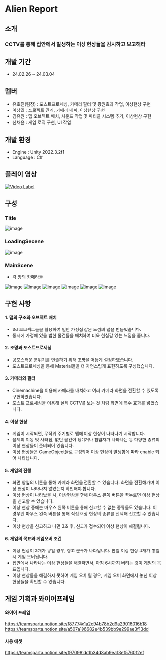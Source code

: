 # Alien Report


## 소개
### CCTV를 통해 집안에서 발생하는 이상 현상들을 감시하고 보고해라 

## 개발 기간
- 24.02.26 ~ 24.03.04

## 멤버
- 유호진(팀장) : 포스트프로세싱, 카메라 필터 및 광원효과 작업, 이상현상 구현
- 이상민 : 프로젝트 관리, 카메라 배치, 이상현상 구현
- 김유원 : 맵 오브젝트 배치, 사운드 작업 및 파티클 시스템 추가, 이상현상 구현
- 신채윤 : 게임 로직 구현, UI 작업

## 개발 환경
- Engine : Unity 2022.3.2f1
- Language : C#
  
## 플레이 영상
[![Video Label](http://img.youtube.com/vi/C597u8tE0g8/0.jpg)](https://youtu.be/C597u8tE0g8)
  
## 구성
### Title
![image](https://github.com/SPRT-UNITY/Anomaly/assets/37549333/26eb49df-c1ea-48d6-be47-c05b92b12278)

### LoadingSecene
![image](https://github.com/SPRT-UNITY/Anomaly/assets/37549333/0eced67a-cf67-441c-a9d0-50fe39aa294b)

### MainScene
- 각 방의 카메라들

![image](https://github.com/SPRT-UNITY/Anomaly/assets/37549333/5948b7f4-9958-4b0f-8fb1-38362839f761)
![image](https://github.com/SPRT-UNITY/Anomaly/assets/37549333/c27274b5-15ad-4e11-954f-645d04208dea)
![image](https://github.com/SPRT-UNITY/Anomaly/assets/37549333/0cb5bb7d-b5ea-4ac6-b50c-cb0535281887)
![image](https://github.com/SPRT-UNITY/Anomaly/assets/37549333/177bef9b-d832-40ca-b3bc-99d76f091325)
![image](https://github.com/SPRT-UNITY/Anomaly/assets/37549333/5cbbac7e-16ec-4e07-9539-d7abaf09a646)
![image](https://github.com/SPRT-UNITY/Anomaly/assets/37549333/2473455c-4115-4e0b-85ad-47bfcbed9cba)

## 구현 사항
#### 1. 맵의 구조와 오브젝트 배치
 - 3d 오브젝트들을 활용하여 일반 가정집 같은 느낌의 맵을 만들었습니다.
 - 동시에 가정에 있을 법한 물건들을 배치하여 더욱 현실감 있는 느낌을 줍니다.

#### 2. 조명과 포스트프로세싱
 - 공포스러운 분위기를 연출하기 위해 조명을 어둡게 설정하였습니다.
 - 포스트프로세싱을 통해 Material들을 더 자연스럽게 표현하도록 구성했습니다.

#### 3. 카메라와 필터
 - Cinemachine을 이용해 카메라를 배치하고 여러 카메라 화면을 전환할 수 있도록 구현하였습니다.
 - 포스트 프로세싱을 이용해 실제 CCTV를 보는 것 처럼 화면에 특수 효과를 넣었습니다.

#### 4. 이상 현상
 - 게임이 시작되면, 무작위 주기별로 맵에 이상 현상이 나타나기 시작합니다.
 - 물체의 이동 및 사라짐, 없던 물건이 생기거나 침입자가 나타나는 등 다양한 종류의 이상 현상들이 준비되어 있습니다.
 - 이상 현상들은 GameObject들로 구성되어 이상 현상이 발생함에 따라 enable 되어 나타납니다.

#### 5. 게임의 진행
 - 화면 양옆의 버튼을 통해 카메라 화면을 전환할 수 있습니다. 화면을 전환해가며 이상 현상이 나타나지 않았는지 확인해야 합니다.
 - 이상 현상이 나타났을 시, 이상현상을 향해 마우스 왼쪽 버튼을 꾹누르면 이상 현상을 신고할 수 있습니다.
 - 이상 현상 중에는 마우스 왼쪽 버튼을 통해 신고할 수 없는 종류들도 있습니다. 이 경우엔 마우스 왼쪽 버튼을 통해 직접 이상 현상의 종류를 선택해 신고할 수 있습니다.
 - 이상 현상을 신고하고 나면 3초 후, 신고가 접수되어 이상 현상이 해결됩니다.

#### 6. 게임의 목표와 게임오버 조건
 - 이상 현상이 3개가 쌓일 경우, 경고 문구가 나타납니다. 만일 이상 현상 4개가 쌓일 시 게임 오버됩니다.
 - 집안에서 나타나는 이상 현상들을 해결하면서, 아침 6시까지 버티는 것이 게임의 목표입니다.
 - 이상 현상들을 해결하지 못하여 게임 오버 될 경우, 게임 오버 화면에서 놓친 이상 현상들을 확인할 수 있습니다.

## 게임 기획과 와이어프레임
#### 와이어 프레임
https://teamsparta.notion.site/f87774c1a2c94b78b2d9a29016016b18
https://teamsparta.notion.site/a507a196682e4b539bb9e299ae3f13dd

#### 사용 에셋
https://teamsparta.notion.site/f97098fdc1b34d3ab9ea13ef5760f2ef
